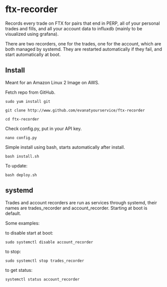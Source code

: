 # ftx-recorder

Records every trade on FTX for pairs that end in PERP, all of your personal trades and fills,
and all your account data to influxdb (mainly to be visualized using grafana).

There are two recorders, one for the trades, one for the account, which are both managed by systemd. 
They are restarted automatically if they fail, and start automatically at boot.

## Install

Meant for an Amazon Linux 2 Image on AWS.

Fetch repo from GitHub.

`sudo yum install git`

`git clone http://www.github.com/evanatyourservice/ftx-recorder`

`cd ftx-recorder`

Check config.py, put in your API key.

`nano config.py`

Simple install using bash, starts automatically after install.

`bash install.sh`

To update:

`bash deploy.sh`

## systemd

Trades and account recorders are run as services through systemd, their names are trades_recorder and 
account_recorder. Starting at boot is default.

Some examples:

to disable start at boot:

`sudo systemctl disable account_recorder`

to stop:

`sudo systemctl stop trades_recorder`

to get status:

`systemctl status account_recorder`
